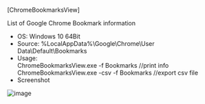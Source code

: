 [ChromeBookmarksView]  

List of Google Chrome Bookmark information

- OS: Windows 10 64Bit  
- Source: %LocalAppData%\Google\Chrome\User Data\Default\Bookmarks
- Usage:  
ChromeBookmarksView.exe -f Bookmarks  //print info  
ChromeBookmarksView.exe -csv -f Bookmarks  //export csv file  
- Screenshot  

![image](https://user-images.githubusercontent.com/69110090/96461160-016c4d00-125f-11eb-8fa8-cfbdd5e2dfe7.png)


